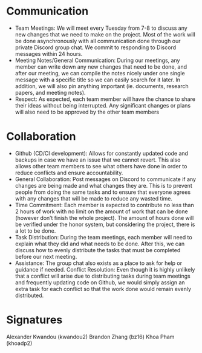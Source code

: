# Communication
* Team Meetings: We will meet every Tuesday from 7-8 to discuss any new changes that we need to make on the project. Most of the work will be done asynchronously with all communication done through our private Discord group chat. We commit to responding to Discord messages within 24 hours.
* Meeting Notes/General Communication: During our meetings, any member can write down any new changes that need to be done, and after our meeting, we can compile the notes nicely under one single message with a specific title so we can easily search for it later. In addition, we will also pin anything important (ie. documents, research papers, and meeting notes).
* Respect: As expected, each team member will have the chance to share their ideas without being interrupted. Any significant changes or plans will also need to be approved by the other team members

# Collaboration
* Github (CD/CI development): Allows for constantly updated code and backups in case we have an issue that we cannot revert. This also allows other team members to see what others have done in order to reduce conflicts and ensure accountability.
* General Collaboration: Post messages on Discord to communicate if any changes are being made and what changes they are. This is to prevent people from doing the same tasks and to ensure that everyone agrees with any changes that will be made to reduce any wasted time.
* Time Commitment: Each member is expected to contribute no less than 2 hours of work with no limit on the amount of work that can be done (however don’t finish the whole project). The amount of hours done will be verified under the honor system, but considering the project, there is a lot to be done. 
* Task Distribution: During the team meetings, each member will need to explain what they did and what needs to be done. After this, we can discuss how to evenly distribute the tasks that must be completed before our next meeting.
* Assistance: The group chat also exists as a place to ask for help or guidance if needed.
Conflict Resolution: Even though it is highly unlikely that a conflict will arise due to distributing tasks during team meetings and frequently updating code on Github, we would simply assign an extra task for each conflict so that the work done would remain evenly distributed.

# Signatures
Alexander Kwandou (kwandou2)
Brandon Zhang (bz16) 
Khoa Pham (khoadp2)
